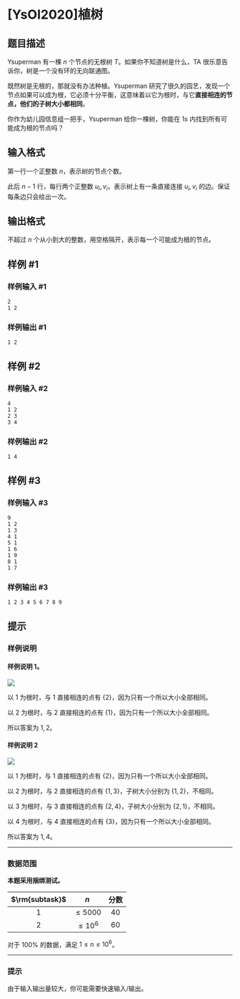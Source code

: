 # [YsOI2020]植树

## 题目描述

Ysuperman 有一棵 $n$ 个节点的无根树 $T$。如果你不知道树是什么，TA 很乐意告诉你，树是一个没有环的无向联通图。

既然树是无根的，那就没有办法种植。Ysuperman 研究了很久的园艺，发现一个节点如果可以成为根，它必须十分平衡，这意味着以它为根时，与它**直接相连的节点，他们的子树大小都相同**。

你作为幼儿园信息组一把手，Ysuperman 给你一棵树，你能在 $1s$ 内找到所有可能成为根的节点吗？

## 输入格式

第一行一个正整数 $n$，表示树的节点个数。

此后 $n-1$ 行，每行两个正整数 $u_i,v_i$，表示树上有一条直接连接 $u_i,v_i$ 的边。保证每条边只会给出一次。

## 输出格式

不超过 $n$ 个从小到大的整数，用空格隔开，表示每一个可能成为根的节点。

## 样例 #1

### 样例输入 #1
```
2
1 2
```

### 样例输出 #1

```
1 2
```

## 样例 #2

### 样例输入 #2
```
4
1 2
2 3
3 4
```

### 样例输出 #2

```
1 4
```

## 样例 #3

### 样例输入 #3
```
9
1 2
1 3
4 1
5 1
1 6
1 9
8 1
1 7
```

### 样例输出 #3

```
1 2 3 4 5 6 7 8 9
```

## 提示

### 样例说明

#### 样例说明 $1$。

![](https://cdn.luogu.com.cn/upload/image_hosting/gsiug69y.png)

以 $1$ 为根时，与 $1$ 直接相连的点有 $\{2\}$，因为只有一个所以大小全部相同。

以 $2$ 为根时，与 $2$ 直接相连的点有 $\{1\}$，因为只有一个所以大小全部相同。

所以答案为 $1,2$。

#### 样例说明 $2$

![](https://cdn.luogu.com.cn/upload/image_hosting/p7fsretv.png)

以 $1$ 为根时，与 $1$ 直接相连的点有 $\{2\}$，因为只有一个所以大小全部相同。

以 $2$ 为根时，与 $2$ 直接相连的点有 $\{1,3\}$，子树大小分别为 $\{1,2\}$，不相同。

以 $3$ 为根时，与 $3$ 直接相连的点有 $\{2,4\}$，子树大小分别为 $\{2,1\}$，不相同。

以 $4$ 为根时，与 $4$ 直接相连的点有 $\{3\}$，因为只有一个所以大小全部相同。

所以答案为 $1,4$。

----

### 数据范围

**本题采用捆绑测试。**

| $\rm{subtask}$ | $n$ |  分数|
| :-----------: | :-----------: | :----: |
| $1$ | $\le 5000$ | $40$ |
| $2$ | $\le 10^6$ | $60$ |

对于 $100\%$ 的数据，满足 $1 \le n\le 10^6$。

------

### 提示

由于输入输出量较大，你可能需要快速输入/输出。
